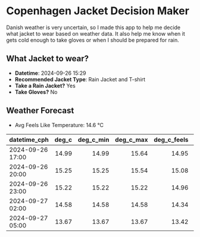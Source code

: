 
# Copenhagen Jacket Decision Maker

Danish weather is very uncertain, so I made this app to help me decide what jacket to wear based on weather data. 
It also help me know when it gets cold enough to take gloves or when I should be prepared for rain.

## What Jacket to wear?

- **Datetime**: 2024-09-26 15:29
- **Recommended Jacket Type**: Rain Jacket and T-shirt
- **Take a Rain Jacket?** Yes
- **Take Gloves?** No

## Weather Forecast
- Avg Feels Like Temperature: 14.6 °C

| datetime_cph     |   deg_c |   deg_c_min |   deg_c_max |   deg_c_feels | weather   | wind   | rain   |
|:-----------------|--------:|------------:|------------:|--------------:|:----------|:-------|:-------|
| 2024-09-26 17:00 |   14.99 |       14.99 |       15.64 |         14.95 | Rain      | High   | Medium |
| 2024-09-26 20:00 |   15.25 |       15.25 |       15.54 |         15.08 | Rain      | High   | Low    |
| 2024-09-26 23:00 |   15.22 |       15.22 |       15.22 |         14.96 | Clouds    | High   | None   |
| 2024-09-27 02:00 |   14.58 |       14.58 |       14.58 |         14.34 | Clouds    | High   | None   |
| 2024-09-27 05:00 |   13.67 |       13.67 |       13.67 |         13.42 | Rain      | High   | Low    |
        